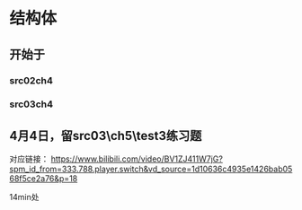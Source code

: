 # 结构体

## 开始于

### src02ch4

### src03ch4

## 4月4日，留src03\ch5\test3练习题



对应链接： https://www.bilibili.com/video/BV1ZJ411W7jG?spm_id_from=333.788.player.switch&vd_source=1d10636c4935e1426bab0568f5ce2a76&p=18

14min处

